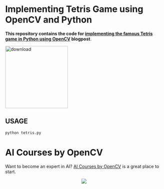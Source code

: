# Implementing Tetris Game using OpenCV and Python

**This repository contains the code for [implementing the famous Tetris game in Python using OpenCV](https://www.learnopencv.com/tetris-with-opencv-python) blogpost**.

[<img src="https://learnopencv.com/wp-content/uploads/2022/07/download-button-e1657285155454.png" alt="download" width="200">](https://www.dropbox.com/sh/qa8utwtur6vevo3/AAB4tsRIKTxjrtQtT3QXrcn5a?dl=1)

## USAGE

```
python tetris.py
```

# AI Courses by OpenCV

Want to become an expert in AI? [AI Courses by OpenCV](https://opencv.org/courses/) is a great place to start. 

<a href="https://opencv.org/courses/">
<p align="center"> 
<img src="https://www.learnopencv.com/wp-content/uploads/2020/04/AI-Courses-By-OpenCV-Github.png">
</p>
</a>
